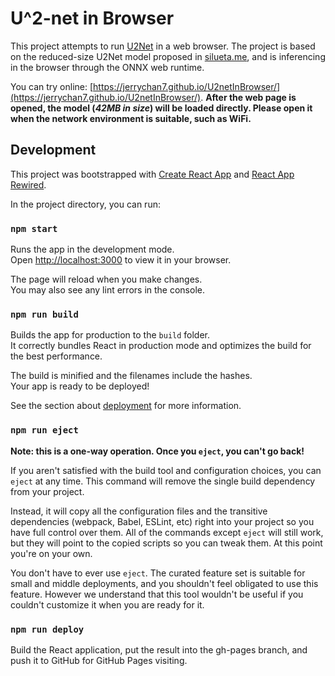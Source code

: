 # U^2-net in Browser

This project attempts to run [U2Net](https://github.com/xuebinqin/U-2-Net) in a web browser. The project is based on the reduced-size U2Net model proposed in [silueta.me](https://github.com/xuebinqin/U-2-Net/issues/295), and is inferencing in the browser through the ONNX web runtime.

You can try online: [https://jerrychan7.github.io/U2netInBrowser/](https://jerrychan7.github.io/U2netInBrowser/).
**After the web page is opened, the model (*42MB in size*) will be loaded directly. Please open it when the network environment is suitable, such as WiFi.**

## Development

This project was bootstrapped with [Create React App](https://github.com/facebook/create-react-app) and [React App Rewired](https://github.com/timarney/react-app-rewired).

In the project directory, you can run:

### `npm start`

Runs the app in the development mode.\
Open [http://localhost:3000](http://localhost:3000) to view it in your browser.

The page will reload when you make changes.\
You may also see any lint errors in the console.

### `npm run build`

Builds the app for production to the `build` folder.\
It correctly bundles React in production mode and optimizes the build for the best performance.

The build is minified and the filenames include the hashes.\
Your app is ready to be deployed!

See the section about [deployment](https://facebook.github.io/create-react-app/docs/deployment) for more information.

### `npm run eject`

**Note: this is a one-way operation. Once you `eject`, you can't go back!**

If you aren't satisfied with the build tool and configuration choices, you can `eject` at any time. This command will remove the single build dependency from your project.

Instead, it will copy all the configuration files and the transitive dependencies (webpack, Babel, ESLint, etc) right into your project so you have full control over them. All of the commands except `eject` will still work, but they will point to the copied scripts so you can tweak them. At this point you're on your own.

You don't have to ever use `eject`. The curated feature set is suitable for small and middle deployments, and you shouldn't feel obligated to use this feature. However we understand that this tool wouldn't be useful if you couldn't customize it when you are ready for it.

### `npm run deploy`

Build the React application, put the result into the gh-pages branch, and push it to GitHub for GitHub Pages visiting.
